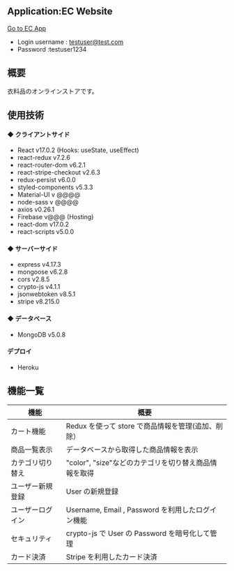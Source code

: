 ## Application:EC Website

[Go to EC App]("https://ec-app-portfolio.herokuapp.com/")

- Login username : testuser@test.com
- Password :testuser1234

## 概要

衣料品のオンラインストアです。

## 使用技術

#### ◆ クライアントサイド

- React v17.0.2
  (Hooks: useState, useEffect)
- react-redux v7.2.6
- react-router-dom v6.2.1
- react-stripe-checkout v2.6.3
- redux-persist v6.0.0
- styled-components v5.3.3
- Material-UI v @@@@
- node-sass v @@@@
- axios v0.26.1
- Firebase v@@@ (Hosting)
- react-dom v17.0.2
- react-scripts v5.0.0

#### ◆ サーバーサイド

- express v4.17.3
- mongoose v6.2.8
- cors v2.8.5
- crypto-js v4.1.1
- jsonwebtoken v8.5.1
- stripe v8.215.0

#### ◆ データベース

- MongoDB v5.0.8

#### デプロイ

- Heroku

## 機能一覧

| 機能             | 概要                                                  |
| ---------------- | ----------------------------------------------------- |
| カート機能       | Redux を使って store で商品情報を管理(追加、削除）    |
| 商品一覧表示     | データベースから取得した商品情報を表示                |
| カテゴリ切り替え | "color", "size"などのカテゴリを切り替え商品情報を取得 |
| ユーザー新規登録 | User の新規登録                                       |
| ユーザーログイン | Username, Email , Password を利用したログイン機能     |
| セキュリティ     | crypto-js で User の Password を暗号化して管理        |
| カード決済       | Stripe を利用したカード決済                           |

